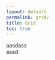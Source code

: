 ```yaml
---
layout: default
permalink: grid/
title: Grid
toc: true
---
```

<div class="container">
  <div class="row">
    <div class="col-sm-6">aasdass</div>
    <div class="col-sm-6">asad</div>
  </div>
</div>

